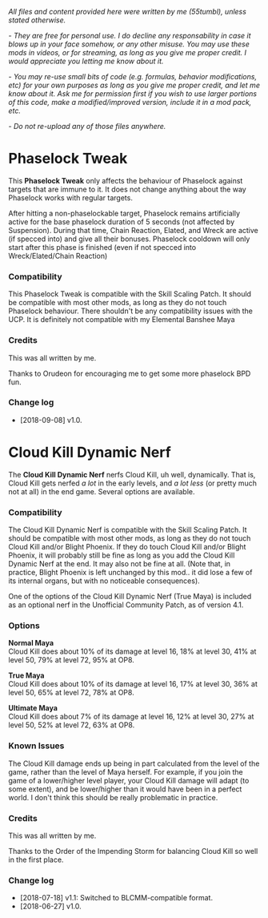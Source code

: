 *All files and content provided here were written by me (55tumbl), unless stated otherwise.*

*- They are free for personal use. I do decline any responsability in case it blows up in your face somehow, or any other misuse.
You may use these mods in videos, or for streaming, as long as you give me proper credit. I would appreciate you letting me know about it.*

*- You may re-use small bits of code (e.g. formulas, behavior modifications, etc) for your own purposes as long as you give me proper credit, and let me know about it.
Ask me for permission first if you wish to use larger portions of this code, make a modified/improved version, include it in a mod pack, etc.*

*- Do not re-upload any of those files anywhere.*

# Phaselock Tweak

This **Phaselock Tweak** only affects the behaviour of Phaselock against targets that are immune to it. It does not change anything about the way Phaselock works with regular targets.

After hitting a non-phaselockable target, Phaselock remains artificially active for the base phaselock duration of 5 seconds (not affected by Suspension). During that time, Chain Reaction, Elated, and Wreck are active (if specced into) and give all their bonuses. Phaselock cooldown will only start after this phase is finished (even if not specced into Wreck/Elated/Chain Reaction)

### Compatibility
This Phaselock Tweak is compatible with the Skill Scaling Patch.
It should be compatible with most other mods, as long as they do not touch Phaselock behaviour. There shouldn't be any compatibility issues with the UCP. It is definitely not compatible with my Elemental Banshee Maya

### Credits

This was all written by me.

Thanks to Orudeon for encouraging me to get some more phaselock BPD fun.

### Change log
* [2018-09-08] v1.0.





# Cloud Kill Dynamic Nerf

The **Cloud Kill Dynamic Nerf** nerfs Cloud Kill, uh well, dynamically. That is, Cloud Kill gets nerfed *a lot* in the early levels, and *a lot less* (or pretty much not at all) in the end game. Several options are available.

### Compatibility
The Cloud Kill Dynamic Nerf is compatible with the Skill Scaling Patch.
It should be compatible with most other mods, as long as they do not touch Cloud Kill and/or Blight Phoenix.
If they do touch Cloud Kill and/or Blight Phoenix, it will probably still be fine as long as you add the Cloud Kill Dynamic Nerf at the end. It may also not be fine at all. (Note that, in practice, Blight Phoenix is left unchanged by this mod.. it did lose a few of its internal organs, but with no noticeable consequences).

One of the options of the Cloud Kill Dynamic Nerf (True Maya) is included as an optional nerf in the Unofficial Community Patch, as of version 4.1.

### Options

**Normal Maya**    
Cloud Kill does about 10% of its damage at level 16, 18% at level 30, 41% at level 50, 79% at level 72, 95% at OP8.

**True Maya**    
Cloud Kill does about 10% of its damage at level 16, 17% at level 30, 36% at level 50, 65% at level 72, 78% at OP8.

**Ultimate Maya**    
Cloud Kill does about 7% of its damage at level 16, 12% at level 30, 27% at level 50, 52% at level 72, 63% at OP8.

### Known Issues

The Cloud Kill damage ends up being in part calculated from the level of the game, rather than the level of Maya herself.
For example, if you join the game of a lower/higher level player, your Cloud Kill damage will adapt (to some extent), and be lower/higher than it would have been in a perfect world. I don't think this should be really problematic in practice.

### Credits

This was all written by me.

Thanks to the Order of the Impending Storm for balancing Cloud Kill so well in the first place.

### Change log
* [2018-07-18] v1.1: Switched to BLCMM-compatible format.
* [2018-06-27] v1.0.





